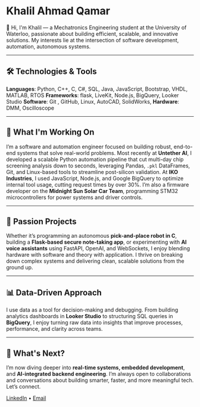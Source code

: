 # Khalil Ahmad Qamar

👋 Hi, I'm Khalil — a Mechatronics Engineering student at the University of Waterloo, passionate about building efficient, scalable, and innovative solutions. My interests lie at the intersection of software development, automation, autonomous systems.

---

## 🛠️ **Technologies & Tools**

**Languages**: Python, C++, C, C#, SQL, Java, JavaScript, Bootstrap, VHDL, MATLAB, RTOS
**Frameworks**: flask, LiveKit, Node.js, BigQuery, Looker Studio 
**Software**: Git , GitHub, Linux, AutoCAD, SolidWorks,
**Hardware**: DMM, Oscilloscope

---

## 🌟 **What I'm Working On**

I’m a software and automation engineer focused on building robust, end-to-end systems that solve real-world problems. Most recently at **Untether AI**, I developed a scalable Python automation pipeline that cut multi-day chip screening analysis down to seconds, leveraging Pandas, `.pkl` DataFrames, Git, and Linux-based tools to streamline post-silicon validation. At **IKO Industries**, I used JavaScript, Node.js, and Google BigQuery to optimize internal tool usage, cutting request times by over 30%. I’m also a firmware developer on the **Midnight Sun Solar Car Team**, programming STM32 microcontrollers for power systems and driver controls.

---

## 🔬 **Passion Projects**

Whether it’s programming an autonomous **pick-and-place robot in C**, building a **Flask-based secure note-taking app**, or experimenting with **AI voice assistants** using FastAPI, OpenAI, and WebSockets, I enjoy blending hardware with software and theory with application. I thrive on breaking down complex systems and delivering clean, scalable solutions from the ground up.

---

## 📊 **Data-Driven Approach**

I use data as a tool for decision-making and debugging. From building analytics dashboards in **Looker Studio** to structuring SQL queries in **BigQuery**, I enjoy turning raw data into insights that improve processes, performance, and clarity across teams.

---

## 🎯 **What's Next?**

I’m now diving deeper into **real-time systems, embedded development**, and **AI-integrated backend engineering**. I’m always open to collaborations and conversations about building smarter, faster, and more meaningful tech. Let’s connect.

[LinkedIn](https://linkedin.com/in/khalil-ahmad-qamar/) • [Email](Khalilq199@gmail.com)

